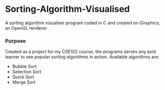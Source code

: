 # Sorting-Algorithm-Visualised
A sorting algorithm visualiser program coded in C and created on iGraphics, an OpenGL renderer

<h3>Purpose</h3>
<p>Created as a project for my CSE102 course, the programs serves any avid learner to see popular sorting algorithms in action. Available algorithms are:</p>
<ul>
  <li>Bubble Sort</li>
  <li>Selection Sort</li>
  <li>Quick Sort</li>
  <li>Merge Sort</li>
</ul>
